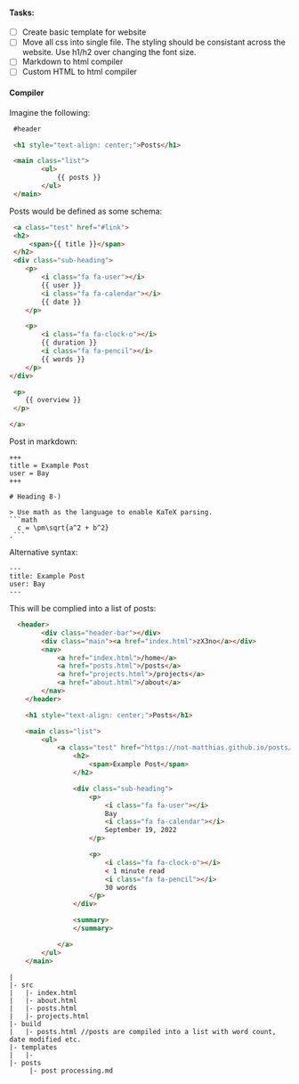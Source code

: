 #### Tasks: 

- [ ] Create basic template for website
- [ ] Move all css into single file. The styling should be consistant across the website. Use h1/h2 over changing the font size.
- [ ] Markdown to html compiler
- [ ] Custom HTML to html compiler

#### Compiler

Imagine the following:

```html 
 #header

 <h1 style="text-align: center;">Posts</h1>

 <main class="list">
        <ul>
            {{ posts }}
        </ul>
 </main>
```

Posts would be defined as some schema:
```html
 <a class="test" href="#link">
 <h2>
     <span>{{ title }}</span>
 </h2>
 <div class="sub-heading">
    <p>
        <i class="fa fa-user"></i>
        {{ user }}
        <i class="fa fa-calendar"></i>
        {{ date }}
    </p>

    <p>
        <i class="fa fa-clock-o"></i>
        {{ duration }}
        <i class="fa fa-pencil"></i>
        {{ words }}
    </p>
</div>

 <p>
    {{ overview }} 
 </p>

</a>
```

Post in markdown:

```
+++
title = Example Post
user = Bay
+++

# Heading 8-)

> Use math as the language to enable KaTeX parsing.
```math
  c = \pm\sqrt{a^2 + b^2}
.```

```

Alternative syntax:
```
---
title: Example Post
user: Bay
---
```

This will be complied into a list of posts:
```html
  <header>
        <div class="header-bar"></div>
        <div class="main"><a href="index.html">zX3no</a></div>
        <nav>
            <a href="index.html">/home</a>
            <a href="posts.html">/posts</a>
            <a href="projects.html">/projects</a>
            <a href="about.html">/about</a>
        </nav>
    </header>

    <h1 style="text-align: center;">Posts</h1>

    <main class="list">
        <ul>
            <a class="test" href="https://not-matthias.github.io/posts/first-year-of-uni/">
                <h2>
                    <span>Example Post</span>
                </h2>

                <div class="sub-heading">
                    <p>
                        <i class="fa fa-user"></i>
                        Bay
                        <i class="fa fa-calendar"></i>
                        September 19, 2022
                    </p>

                    <p>
                        <i class="fa fa-clock-o"></i>
                        < 1 minute read 
                        <i class="fa fa-pencil"></i>
                        30 words
                    </p>
                </div>

                <summary>
                </summary>

            </a>
        </ul>
    </main>

```


```
|
|- src
|   |- index.html
|   |- about.html
|   |- posts.html
|   |- projects.html
|- build
|   |- posts.html //posts are compiled into a list with word count, date modified etc.
|- templates
|   |- 
|- posts
     |- post processing.md
```